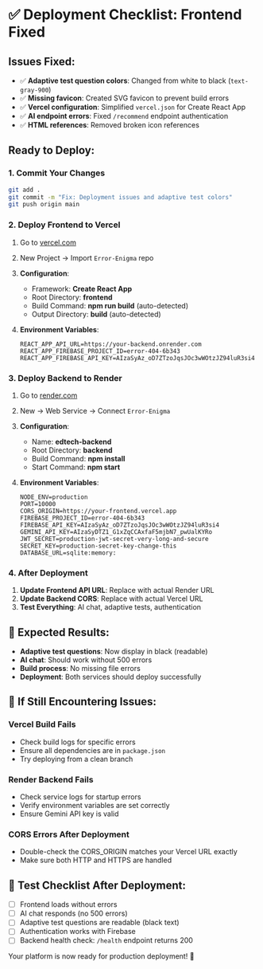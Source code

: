 # ✅ Deployment Checklist: Frontend Fixed

## Issues Fixed:
- ✅ **Adaptive test question colors**: Changed from white to black (`text-gray-900`)
- ✅ **Missing favicon**: Created SVG favicon to prevent build errors
- ✅ **Vercel configuration**: Simplified `vercel.json` for Create React App
- ✅ **AI endpoint errors**: Fixed `/recommend` endpoint authentication
- ✅ **HTML references**: Removed broken icon references

## Ready to Deploy:

### 1. Commit Your Changes
```bash
git add .
git commit -m "Fix: Deployment issues and adaptive test colors"
git push origin main
```

### 2. Deploy Frontend to Vercel
1. Go to [vercel.com](https://vercel.com) 
2. New Project → Import `Error-Enigma` repo
3. **Configuration**:
   - Framework: **Create React App**
   - Root Directory: **frontend**
   - Build Command: **npm run build** (auto-detected)
   - Output Directory: **build** (auto-detected)

4. **Environment Variables**:
   ```
   REACT_APP_API_URL=https://your-backend.onrender.com
   REACT_APP_FIREBASE_PROJECT_ID=error-404-6b343
   REACT_APP_FIREBASE_API_KEY=AIzaSyAz_oD7ZTzoJqsJOc3wWOtzJZ94luR3si4
   ```

### 3. Deploy Backend to Render
1. Go to [render.com](https://render.com)
2. New → Web Service → Connect `Error-Enigma`
3. **Configuration**:
   - Name: **edtech-backend**
   - Root Directory: **backend**
   - Build Command: **npm install**
   - Start Command: **npm start**

4. **Environment Variables**:
   ```
   NODE_ENV=production
   PORT=10000
   CORS_ORIGIN=https://your-frontend.vercel.app
   FIREBASE_PROJECT_ID=error-404-6b343
   FIREBASE_API_KEY=AIzaSyAz_oD7ZTzoJqsJOc3wWOtzJZ94luR3si4
   GEMINI_API_KEY=AIzaSyDTZ1_G1xZqCCAxfaF5mjbN7_pwUalKYRo
   JWT_SECRET=production-jwt-secret-very-long-and-secure
   SECRET_KEY=production-secret-key-change-this
   DATABASE_URL=sqlite:memory:
   ```

### 4. After Deployment
1. **Update Frontend API URL**: Replace with actual Render URL
2. **Update Backend CORS**: Replace with actual Vercel URL
3. **Test Everything**: AI chat, adaptive tests, authentication

## 🎯 Expected Results:
- **Adaptive test questions**: Now display in black (readable)
- **AI chat**: Should work without 500 errors
- **Build process**: No missing file errors
- **Deployment**: Both services should deploy successfully

## 🚨 If Still Encountering Issues:

### Vercel Build Fails
- Check build logs for specific errors
- Ensure all dependencies are in `package.json`
- Try deploying from a clean branch

### Render Backend Fails  
- Check service logs for startup errors
- Verify environment variables are set correctly
- Ensure Gemini API key is valid

### CORS Errors After Deployment
- Double-check the CORS_ORIGIN matches your Vercel URL exactly
- Make sure both HTTP and HTTPS are handled

## 📱 Test Checklist After Deployment:
- [ ] Frontend loads without errors
- [ ] AI chat responds (no 500 errors)
- [ ] Adaptive test questions are readable (black text)
- [ ] Authentication works with Firebase
- [ ] Backend health check: `/health` endpoint returns 200

Your platform is now ready for production deployment! 🚀

